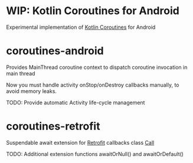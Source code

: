 # WIP: Kotlin Coroutines for Android
Experimental implementation of [Kotlin Coroutines](https://github.com/Kotlin/kotlin-coroutines/blob/master/kotlin-coroutines-informal.md) for Android 

# coroutines-android
Provides MainThread coroutine context to dispatch coroutine invocation in main thread

Now you must handle activity onStop/onDestroy callbacks manually, to avoid memory leaks.

TODO: Provide automatic Activity life-cycle management

# coroutines-retrofit
Suspendable await extension for [Retrofit](https://github.com/square/retrofit) callbacks class [Call](https://square.github.io/retrofit/2.x/retrofit/retrofit2/Call.html)

TODO: Additional extension functions awaitOrNull() and awaitOrDefault()